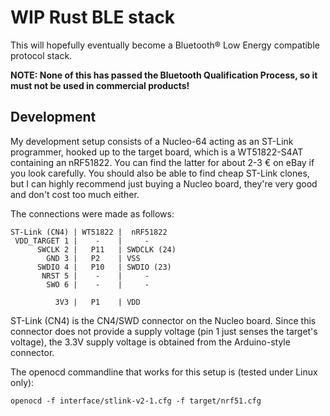 # WIP Rust BLE stack

This will hopefully eventually become a Bluetooth® Low Energy compatible
protocol stack.

**NOTE: None of this has passed the Bluetooth Qualification Process, so it must
not be used in commercial products!**

## Development

My development setup consists of a Nucleo-64 acting as an ST-Link programmer,
hooked up to the target board, which is a WT51822-S4AT containing an nRF51822.
You can find the latter for about 2-3 € on eBay if you look carefully. You
should also be able to find cheap ST-Link clones, but I can highly recommend
just buying a Nucleo board, they're very good and don't cost too much either.

The connections were made as follows:

```
ST-Link (CN4) | WT51822 |  nRF51822
 VDD_TARGET 1 |    -    |     -
      SWCLK 2 |   P11   | SWDCLK (24)
        GND 3 |   P2    | VSS
      SWDIO 4 |   P10   | SWDIO (23)
       NRST 5 |    -    |     -
        SWO 6 |    -    |     -

          3V3 |   P1    | VDD
```

ST-Link (CN4) is the CN4/SWD connector on the Nucleo board. Since this connector
does not provide a supply voltage (pin 1 just senses the target's voltage), the
3.3V supply voltage is obtained from the Arduino-style connector.

The openocd commandline that works for this setup is (tested under Linux only):

    openocd -f interface/stlink-v2-1.cfg -f target/nrf51.cfg
